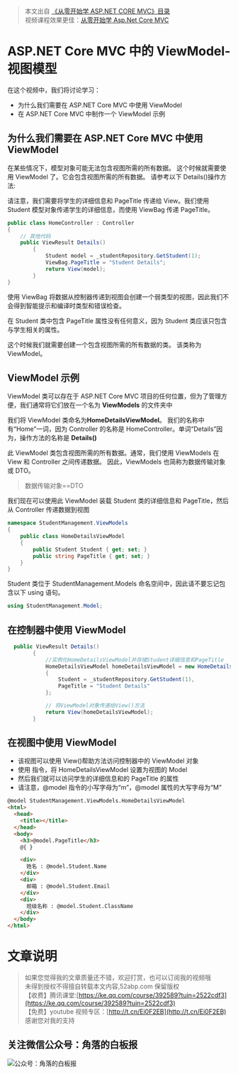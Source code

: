 > 本文出自 [《从零开始学 ASP.NET CORE MVC》目录](https://www.52abp.com/wiki/mvc/0.1.4/1.Intro) </br>
> 视频课程效果更佳：[从零开始学 Asp.Net Core MVC](https://study.163.com/course/courseMain.htm?courseId=1209215803&share=2&shareId=400000000309007) </br>

# ASP.NET Core MVC 中的 ViewModel-视图模型

在这个视频中，我们将讨论学习：

- 为什么我们需要在 ASP.NET Core MVC 中使用 ViewModel
- 在 ASP.NET Core MVC 中制作一个 ViewModel 示例

## 为什么我们需要在 ASP.NET Core MVC 中使用 ViewModel

在某些情况下，模型对象可能无法包含视图所需的所有数据。
这个时候就需要使用 ViewModel 了。它会包含视图所需的所有数据。
请参考以下 Details()操作方法:

请注意，我们需要将学生的详细信息和 PageTitle 传递给 View。我们使用 Student 模型对象传递学生的详细信息，而使用 ViewBag 传递 PageTitle。

```csharp
public class HomeController : Controller
{
    // 其他代码
    public ViewResult Details()
        {
            Student model = _studentRepository.GetStudent(1);
            ViewBag.PageTitle = "Student Details";
            return View(model);
        }
}
```

使用 ViewBag 将数据从控制器传递到视图会创建一个弱类型的视图，因此我们不会得到智能提示和编译时类型和错误检查。

在 Student 类中包含 PageTitle 属性没有任何意义，因为 Student 类应该只包含与学生相关的属性。

这个时候我们就需要创建一个包含视图所需的所有数据的类。 该类称为 ViewModel。

## ViewModel 示例

ViewModel 类可以存在于 ASP.NET Core MVC 项目的任何位置，但为了管理方便，我们通常将它们放在一个名为 **ViewModels** 的文件夹中

我们将 ViewModel 类命名为**HomeDetailsViewModel**。
我们的名称中有“Home”一词，因为 Controller 的名称是 HomeController。单词“Details”因为，操作方法的名称是 **Details()**

此 ViewModel 类包含视图所需的所有数据。通常，我们使用 ViewModels 在 View 和 Controller 之间传递数据。
因此，ViewModels 也简称为数据传输对象或 DTO。

> 数据传输对象==DTO

我们现在可以使用此 ViewModel 装载 Student 类的详细信息和 PageTitle，然后从 Controller 传递数据到视图

```csharp
namespace StudentManagement.ViewModels
{
    public class HomeDetailsViewModel
    {
        public Student Student { get; set; }
        public string PageTitle { get; set; }
    }
}
```

Student 类位于 StudentManagement.Models 命名空间中，因此请不要忘记包含以下 using 语句。

```csharp
using StudentManagement.Model;
```

## 在控制器中使用 ViewModel

```csharp
  public ViewResult Details()
        {
            //实例化HomeDetailsViewModel并存储Student详细信息和PageTitle
            HomeDetailsViewModel homeDetailsViewModel = new HomeDetailsViewModel()
            {
                Student = _studentRepository.GetStudent(1),
                PageTitle = "Student Details"
            };

            // 将ViewModel对象传递给View()方法
            return View(homeDetailsViewModel);
        }

```

## 在视图中使用 ViewModel

- 该视图可以使用 View()帮助方法访问控制器中的 ViewModel 对象
- 使用 指令，将 HomeDetailsViewModel 设置为视图的 Model
- 然后我们就可以访问学生的详细信息和的 PageTitle 的属性
- 请注意，@model 指令的小写字母为“m”，@model 属性的大写字母为“M”

```html
@model StudentManagement.ViewModels.HomeDetailsViewModel
<html>
  <head>
    <title></title>
  </head>
  <body>
    <h3>@model.PageTitle</h3>
    @{ }

    <div>
      姓名 : @model.Student.Name
    </div>
    <div>
      邮箱 : @model.Student.Email
    </div>
    <div>
      班级名称 : @model.Student.ClassName
    </div>
  </body>
</html>
```

# 文章说明

> 如果您觉得我的文章质量还不错，欢迎打赏，也可以订阅我的视频哦 </br>
> 未得到授权不得擅自转载本文内容,52abp.com 保留版权 </br>
> 【收费】腾讯课堂:[https://ke.qq.com/course/392589?tuin=2522cdf3](https://ke.qq.com/course/392589?tuin=2522cdf3) </br>
> 【免费】youtube 视频专区：[http://t.cn/Ei0F2EB](http://t.cn/Ei0F2EB) </br>
> 感谢您对我的支持

## 关注微信公众号：角落的白板报

![公众号：角落的白板报](https://upload-images.jianshu.io/upload_images/1979022-f19c505c18160c16.png)
